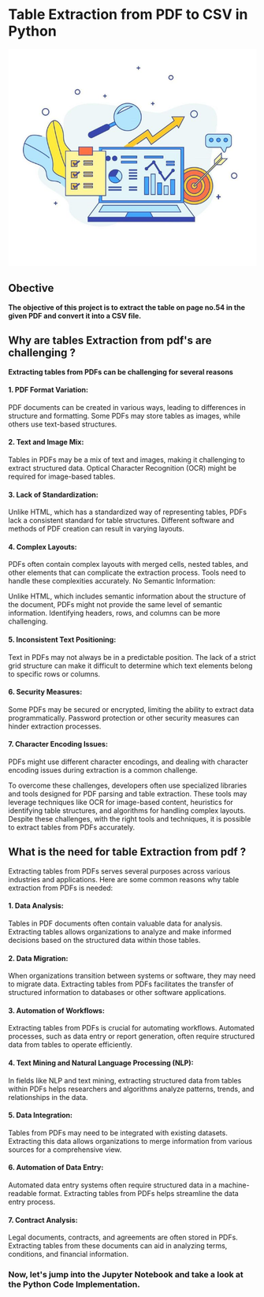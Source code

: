 # Table Extraction from PDF to CSV in Python

![pdf](pdf_to_csv.png)

## Obective

**The objective of this project is to extract the table on page no.54 in the given PDF and convert it into a CSV file.**

## Why are tables Extraction from pdf's are challenging ?

**Extracting tables from PDFs can be challenging for several reasons**

#### 1. PDF Format Variation:

PDF documents can be created in various ways, leading to differences in structure and formatting. Some PDFs may store tables as images, while others use text-based structures.

#### 2. Text and Image Mix:

Tables in PDFs may be a mix of text and images, making it challenging to extract structured data. Optical Character Recognition (OCR) might be required for image-based tables.

#### 3. Lack of Standardization:

Unlike HTML, which has a standardized way of representing tables, PDFs lack a consistent standard for table structures. Different software and methods of PDF creation can result in varying layouts.

#### 4. Complex Layouts:

PDFs often contain complex layouts with merged cells, nested tables, and other elements that can complicate the extraction process. Tools need to handle these complexities accurately.
No Semantic Information:

Unlike HTML, which includes semantic information about the structure of the document, PDFs might not provide the same level of semantic information. Identifying headers, rows, and columns can be more challenging.

#### 5. Inconsistent Text Positioning:

Text in PDFs may not always be in a predictable position. The lack of a strict grid structure can make it difficult to determine which text elements belong to specific rows or columns.

#### 6. Security Measures:

Some PDFs may be secured or encrypted, limiting the ability to extract data programmatically. Password protection or other security measures can hinder extraction processes.

#### 7. Character Encoding Issues:

PDFs might use different character encodings, and dealing with character encoding issues during extraction is a common challenge.

To overcome these challenges, developers often use specialized libraries and tools designed for PDF parsing and table extraction. These tools may leverage techniques like OCR for image-based content, heuristics for identifying table structures, and algorithms for handling complex layouts. Despite these challenges, with the right tools and techniques, it is possible to extract tables from PDFs accurately.

## What is the need for table Extraction from pdf ?

Extracting tables from PDFs serves several purposes across various industries and applications. Here are some common reasons why table extraction from PDFs is needed:

#### 1. Data Analysis:

Tables in PDF documents often contain valuable data for analysis. Extracting tables allows organizations to analyze and make informed decisions based on the structured data within those tables.
 
#### 2. Data Migration:

When organizations transition between systems or software, they may need to migrate data. Extracting tables from PDFs facilitates the transfer of structured information to databases or other software applications.

#### 3. Automation of Workflows:

Extracting tables from PDFs is crucial for automating workflows. Automated processes, such as data entry or report generation, often require structured data from tables to operate efficiently.

#### 4. Text Mining and Natural Language Processing (NLP):

In fields like NLP and text mining, extracting structured data from tables within PDFs helps researchers and algorithms analyze patterns, trends, and relationships in the data.

#### 5. Data Integration:

Tables from PDFs may need to be integrated with existing datasets. Extracting this data allows organizations to merge information from various sources for a comprehensive view.

#### 6. Automation of Data Entry:

Automated data entry systems often require structured data in a machine-readable format. Extracting tables from PDFs helps streamline the data entry process.

#### 7. Contract Analysis:

Legal documents, contracts, and agreements are often stored in PDFs. Extracting tables from these documents can aid in analyzing terms, conditions, and financial information.

### Now, let's jump into the Jupyter Notebook and take a look at the Python Code Implementation.
